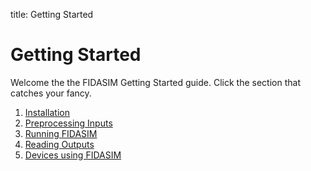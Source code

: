 title: Getting Started

# Getting Started
Welcome the the FIDASIM Getting Started guide. Click the section that catches your fancy. 

1. [Installation](./01_install.html)
2. [Preprocessing Inputs](./02_preprocess.html)
3. [Running FIDASIM](./03_running.html)
4. [Reading Outputs](./04_reading.html)
5. [Devices using FIDASIM](./05_devices.html)
